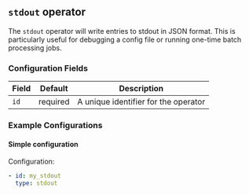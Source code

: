 ## `stdout` operator

The `stdout` operator will write entries to stdout in JSON format. This is particularly useful for debugging a config file
or running one-time batch processing jobs.

### Configuration Fields

| Field         | Default  | Description                           |
| ---           | ---      | ---                                   |
| `id`          | required | A unique identifier for the operator  |


### Example Configurations

#### Simple configuration

Configuration:
```yaml
- id: my_stdout
  type: stdout
```
